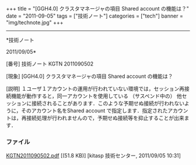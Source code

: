 ﻿+++
title = "[GGH4.0] クラスタマネージャの項目 Shared account の機能は？"
date = "2011-09-05"
tags = ["技術ノート"]
categories = ["tech"]
banner = "img/technote.jpg"
+++

-----------------------------------------------------------------------------------------------------------------------------

*技術ノート

2011/09/05*


[番号]
技術ノート KGTN 2011090502

[現象]
[GGH4.0] クラスタマネージャの項目 Shared account の機能は？

[説明]
１ユーザ１アカウントの運用が行われていない環境では，セッション再接続機能が動作すると，同一アカウントを使用している
（サスペンド中の）
他セッションに接続されることがあります．このような予期せぬ接続が行われないように，そのアカウント名をShared
account
で指定します．指定されたアカウントは，再接続処理が行われませんので，予期せぬ接続等を抑止することが出来ます．


### ファイル

 
 


[KGTN2011090502.pdf](http://techreport.kitasp.net/attachments/download/623/KGTN2011090502.pdf)
 [(51.8 KB)] [kitasp 技術センター, 2011/09/05
10:31]


 


 

